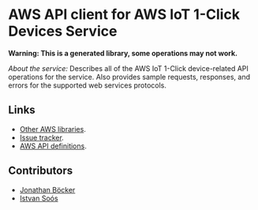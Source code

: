 # AWS API client for AWS IoT 1-Click Devices Service

**Warning: This is a generated library, some operations may not work.**

*About the service:*
Describes all of the AWS IoT 1-Click device-related API operations for the
service.
Also provides sample requests, responses, and errors for the supported web
services
protocols.

## Links

- [Other AWS libraries](https://github.com/agilord/aws_client/tree/master/generated).
- [Issue tracker](https://github.com/agilord/aws_client/issues).
- [AWS API definitions](https://github.com/aws/aws-sdk-js/tree/master/apis).

## Contributors

- [Jonathan Böcker](https://github.com/Schwusch)
- [Istvan Soós](https://github.com/isoos)

